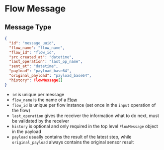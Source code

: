 # Flow Message

## Message Type

```json
{
  "id": "message_uuid",
  "flow_name": "flow_name",
  "flow_id": "flow_id",
  "src_created_at": "datetime",
  "last_operation": "last_op_name",
  "sent_at": "datetime",
  "payload": "payload_base64",
  "original_payload": "payload_base64",
  "history": FlowMessage[]
}
```

- `id` is unique per message
- `flow_name` is the name of a [Flow](./Flows.md)
- `flow_id` is unique per flow instance (set once in the `input` operation of the flow)
- `last_operation` gives the receiver the information what to do next, must be validated by the receiver
- `history` is optional and only required in the top level `FlowMessage` object in the payload
- `payload` usually contains the result of the latest step, while `original_payload` always contains the original sensor
  result